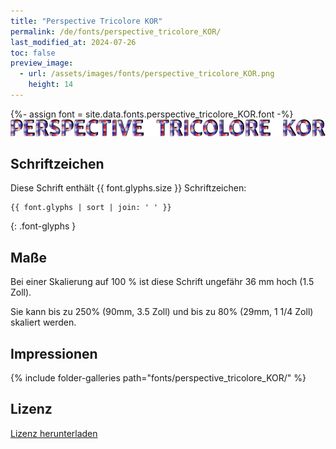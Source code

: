 ```yaml
---
title: "Perspective Tricolore KOR"
permalink: /de/fonts/perspective_tricolore_KOR/
last_modified_at: 2024-07-26
toc: false
preview_image:
  - url: /assets/images/fonts/perspective_tricolore_KOR.png
    height: 14
---
```

{%- assign font = site.data.fonts.perspective_tricolore_KOR.font -%}
![Perspective_Tricolore_KOR](/assets/images/fonts/perspective_tricolore_KOR.png)

## Schriftzeichen

Diese Schrift enthält  {{ font.glyphs.size }} Schriftzeichen:

```
{{ font.glyphs | sort | join: ' ' }}
```
{: .font-glyphs }

## Maße

Bei einer Skalierung auf 100 % ist diese Schrift ungefähr 36 mm hoch (1.5 Zoll). 

Sie kann bis zu 250% (90mm, 3.5 Zoll) und bis zu 80% (29mm, 1 1/4 Zoll) skaliert werden.

## Impressionen

{% include folder-galleries path="fonts/perspective_tricolore_KOR/" %}

## Lizenz

[Lizenz herunterladen](https://github.com/inkstitch/inkstitch/tree/main/fonts/perspective_tricolore_KOR/LICENSE)
